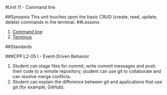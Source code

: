 #Unit 11 - Command line

##Synopsis
This unit touches upon the basic CRUD (create, read, update, delete) commands in the terminal. 
##Lessons

1. [Command line](lessons/1-commandline)
2. [Terminus](lessons/2-terminus)

##Standards

###CPP.L2-05 I - Event-Driven Behavior
1. Student	can stage	files	for	commit,	write	commit	messages	and	push	their	code	to	a	remote	repository; student	can	use git to	collaborate	and	can	resolve	merge	conflicts.
2. Student	can	explain	the	difference	between	git	and	applications	that	use	git	(for	example,	GitHub).
